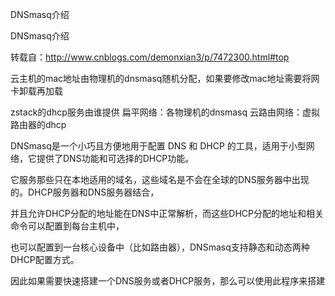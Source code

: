 DNSmasq介绍

DNSmasq介绍

转载自：http://www.cnblogs.com/demonxian3/p/7472300.html#top

云主机的mac地址由物理机的dnsmasq随机分配，如果要修改mac地址需要将网卡卸载再加载

zstack的dhcp服务由谁提供
扁平网络：各物理机的dnsmasq
云路由网络：虚拟路由器的dhcp

DNSmasq是一个小巧且方便地用于配置 DNS 和 DHCP 的工具，适用于小型网络，它提供了DNS功能和可选择的DHCP功能。

它服务那些只在本地适用的域名，这些域名是不会在全球的DNS服务器中出现的。DHCP服务器和DNS服务器结合，

并且允许DHCP分配的地址能在DNS中正常解析，而这些DHCP分配的地址和相关命令可以配置到每台主机中，

也可以配置到一台核心设备中（比如路由器），DNSmasq支持静态和动态两种DHCP配置方式。

因此如果需要快速搭建一个DNS服务或者DHCP服务，那么可以使用此程序来搭建